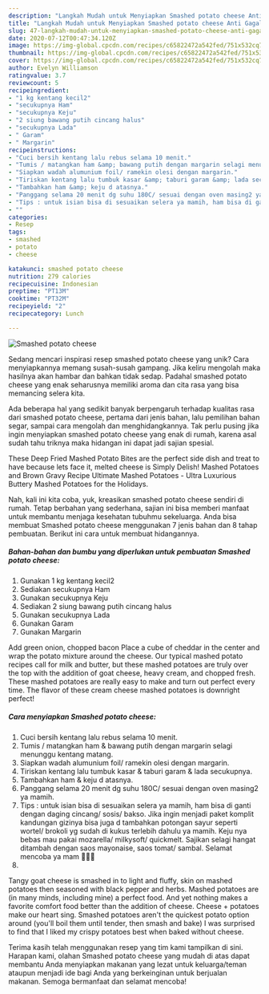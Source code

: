 ```yaml
---
description: "Langkah Mudah untuk Menyiapkan Smashed potato cheese Anti Gagal"
title: "Langkah Mudah untuk Menyiapkan Smashed potato cheese Anti Gagal"
slug: 47-langkah-mudah-untuk-menyiapkan-smashed-potato-cheese-anti-gagal
date: 2020-07-12T00:47:34.120Z
image: https://img-global.cpcdn.com/recipes/c65822472a542fed/751x532cq70/smashed-potato-cheese-foto-resep-utama.jpg
thumbnail: https://img-global.cpcdn.com/recipes/c65822472a542fed/751x532cq70/smashed-potato-cheese-foto-resep-utama.jpg
cover: https://img-global.cpcdn.com/recipes/c65822472a542fed/751x532cq70/smashed-potato-cheese-foto-resep-utama.jpg
author: Evelyn Williamson
ratingvalue: 3.7
reviewcount: 5
recipeingredient:
- "1 kg kentang kecil2"
- "secukupnya Ham"
- "secukupnya Keju"
- "2 siung bawang putih cincang halus"
- "secukupnya Lada"
- " Garam"
- " Margarin"
recipeinstructions:
- "Cuci bersih kentang lalu rebus selama 10 menit."
- "Tumis / matangkan ham &amp; bawang putih dengan margarin selagi menunggu kentang matang."
- "Siapkan wadah alumunium foil/ ramekin olesi dengan margarin."
- "Tiriskan kentang lalu tumbuk kasar &amp; taburi garam &amp; lada secukupnya."
- "Tambahkan ham &amp; keju d atasnya."
- "Panggang selama 20 menit dg suhu 180C/ sesuai dengan oven masing2 ya mamih."
- "Tips : untuk isian bisa di sesuaikan selera ya mamih, ham bisa di ganti dengan daging cincang/ sosis/ bakso. Jika ingin menjadi paket komplit kandungan gizinya bisa juga d tambahkan potongan sayur seperti wortel/ brokoli yg sudah di kukus terlebih dahulu ya mamih. Keju nya bebas mau pakai mozarella/ milkysoft/ quickmelt. Sajikan selagi hangat ditambah dengan saos mayonaise, saos tomat/ sambal. Selamat mencoba ya mam 🙏🏻😘"
- ""
categories:
- Resep
tags:
- smashed
- potato
- cheese

katakunci: smashed potato cheese 
nutrition: 279 calories
recipecuisine: Indonesian
preptime: "PT13M"
cooktime: "PT32M"
recipeyield: "2"
recipecategory: Lunch

---
```



![Smashed potato cheese](https://img-global.cpcdn.com/recipes/c65822472a542fed/751x532cq70/smashed-potato-cheese-foto-resep-utama.jpg)

Sedang mencari inspirasi resep smashed potato cheese yang unik? Cara menyiapkannya memang susah-susah gampang. Jika keliru mengolah maka hasilnya akan hambar dan bahkan tidak sedap. Padahal smashed potato cheese yang enak seharusnya memiliki aroma dan cita rasa yang bisa memancing selera kita.

Ada beberapa hal yang sedikit banyak berpengaruh terhadap kualitas rasa dari smashed potato cheese, pertama dari jenis bahan, lalu pemilihan bahan segar, sampai cara mengolah dan menghidangkannya. Tak perlu pusing jika ingin menyiapkan smashed potato cheese yang enak di rumah, karena asal sudah tahu triknya maka hidangan ini dapat jadi sajian spesial.

These Deep Fried Mashed Potato Bites are the perfect side dish and treat to have because lets face it, melted cheese is Simply Delish! Mashed Potatoes and Brown Gravy Recipe Ultimate Mashed Potatoes - Ultra Luxurious Buttery Mashed Potatoes for the Holidays.


Nah, kali ini kita coba, yuk, kreasikan smashed potato cheese sendiri di rumah. Tetap berbahan yang sederhana, sajian ini bisa memberi manfaat untuk membantu menjaga kesehatan tubuhmu sekeluarga. Anda bisa membuat Smashed potato cheese menggunakan 7 jenis bahan dan 8 tahap pembuatan. Berikut ini cara untuk membuat hidangannya.

<!--inarticleads1-->

##### Bahan-bahan dan bumbu yang diperlukan untuk pembuatan Smashed potato cheese:

1. Gunakan 1 kg kentang kecil2
1. Sediakan secukupnya Ham
1. Gunakan secukupnya Keju
1. Sediakan 2 siung bawang putih cincang halus
1. Gunakan secukupnya Lada
1. Gunakan  Garam
1. Gunakan  Margarin


Add green onion, chopped bacon Place a cube of cheddar in the center and wrap the potato mixture around the cheese. Our typical mashed potato recipes call for milk and butter, but these mashed potatoes are truly over the top with the addition of goat cheese, heavy cream, and chopped fresh. These mashed potatoes are really easy to make and turn out perfect every time. The flavor of these cream cheese mashed potatoes is downright perfect! 

<!--inarticleads2-->

##### Cara menyiapkan Smashed potato cheese:

1. Cuci bersih kentang lalu rebus selama 10 menit.
1. Tumis / matangkan ham &amp; bawang putih dengan margarin selagi menunggu kentang matang.
1. Siapkan wadah alumunium foil/ ramekin olesi dengan margarin.
1. Tiriskan kentang lalu tumbuk kasar &amp; taburi garam &amp; lada secukupnya.
1. Tambahkan ham &amp; keju d atasnya.
1. Panggang selama 20 menit dg suhu 180C/ sesuai dengan oven masing2 ya mamih.
1. Tips : untuk isian bisa di sesuaikan selera ya mamih, ham bisa di ganti dengan daging cincang/ sosis/ bakso. Jika ingin menjadi paket komplit kandungan gizinya bisa juga d tambahkan potongan sayur seperti wortel/ brokoli yg sudah di kukus terlebih dahulu ya mamih. Keju nya bebas mau pakai mozarella/ milkysoft/ quickmelt. Sajikan selagi hangat ditambah dengan saos mayonaise, saos tomat/ sambal. Selamat mencoba ya mam 🙏🏻😘
1. 


Tangy goat cheese is smashed in to light and fluffy, skin on mashed potatoes then seasoned with black pepper and herbs. Mashed potatoes are (in many minds, including mine) a perfect food. And yet nothing makes a favorite comfort food better than the addition of cheese. Cheese + potatoes make our heart sing. Smashed potatoes aren&#39;t the quickest potato option around (you&#39;ll boil them until tender, then smash and bake) I was surprised to find that I liked my crispy potatoes best when baked without cheese. 

Terima kasih telah menggunakan resep yang tim kami tampilkan di sini. Harapan kami, olahan Smashed potato cheese yang mudah di atas dapat membantu Anda menyiapkan makanan yang lezat untuk keluarga/teman ataupun menjadi ide bagi Anda yang berkeinginan untuk berjualan makanan. Semoga bermanfaat dan selamat mencoba!
